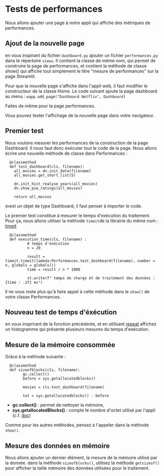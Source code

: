 # Tests de performances

Nous allons ajouter une page à notre appli qui affiche des métriques de performances.

## Ajout de la nouvelle page

en vous inspirant du fichier `dashboard.py` ajouter un fichier `performances.py` dans le répertoire `views`. Il contient la classe de même nom, qui permet de construire la page de performances, et contient la méthode de classe show() qui affiche tout simplement le titre "mesure de performances" sur la page Streamlit.

Pour que la nouvelle page s'affiche dans l'appli web, il faut modifier le constructeur de la classe Home. Le code suivant ajoute la page dashboard au menu :
`wapp.add_page("Dashboard Netflix", Dashboard)`

Faites de même pour la page performances.

Vous pouvez tester l'affichage de la nouvelle page dans votre navigateur.

## Premier test

Nous voulons mesurer les performances de la construction de la page Dashboard. Il nous faut donc exécuter tout le code de la page. Nous allons écrire une nouvelle méthode de classe dans Performances :

      @classmethod
      def test_dashboard(cls, filename):
        all_movies = dn.init_data(filename)
        all_movies.get_short_list(5)
        
        dn.init_hist_realyse_years(all_movies)
        dn.show_pie_ratings(all_movies)
        
        return all_movies

`dn`est un objet de type Dashboard, il faut penser à importer le code.

Le premier test constitue à mesurer le temps d'exécution du traitement. Pour ça, nous allons utiliser la méthode `timeit`de la librairie du même nom : [timeit](https://docs.python.org/fr/3/library/timeit.html)

      @classmethod
      def execution_time(cls, filename) :
              # temps d'éxécution
              n = 20
              
              result = timeit.timeit(lambda:Performances.test_dashboard(filename), number = n, globals = globals())
              time = result / n * 1000    
              
              st.write(f" temps de charge et de traitement des données : {time : .2f} ms")

Il ne vous reste plus qu'à faire appel à cette méthode dans le `show()` de votre classe Performances.

## Nouveau test de temps d'éxécution

en vous insprirant de la fonction précédente, et en utilisant [repeat](https://docs.python.org/3/library/timeit.html#timeit.Timer.repeat) affichez un histogramme qui présente plusieurs mesures du temps d'exécution.

## Mesure de la mémoire consommée

Grâce à la méthode suivante :

      @classmethod
      def sizeofblocks(cls, filename):
            gc.collect()
            before = sys.getallocatedblocks()
            
            movies = cls.test_dashboard(filename)
            
            tot = sys.getallocatedblocks() - before
            
- **gc.collect()** : permet de nettoyer la mémoire,
- **sys.getallocatedBlocks()** : compte le nombre d'octet utilisé par l'appli (c.f. [doc](https://docs.python.org/3/library/tracemalloc.html))

Comme pour les autres méthodes, pensez à l'appeler dans la méthode `show()`.

## Mesure des données en mémoire
Nous allons ajouter un dernier élément, la mesure de la mémoire utilisé par la donnée. 
dans la méthode `sizeofblocks()`, utilisez la méthode `getsizeof()` pour afficher la taille mémoire des données utilisées pour le traitement.

